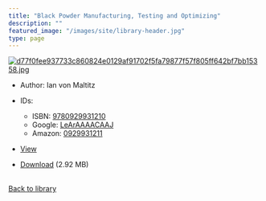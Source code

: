 ```yaml
---
title: "Black Powder Manufacturing, Testing and Optimizing"
description: ""
featured_image: "/images/site/library-header.jpg"
type: page
---
```


<a href="https://drive.google.com/file/d/1HC5z_zIhGQ_jfbk-jb3STOZ9fHo_hedZ/view" target="_blank">![d77f0fee937733c860824e0129af91702f5fa79877f57f805ff642bf7bb15358.jpg](/images/library/d77f0fee937733c860824e0129af91702f5fa79877f57f805ff642bf7bb15358.jpg)</a>
* Author: Ian von Maltitz
* IDs:
  * ISBN: <a href="https://www.worldcat.org/isbn/9780929931210" target="_blank">9780929931210</a>
  * Google: <a href="https://books.google.com/books?id=LeArAAAACAAJ" target="_blank">LeArAAAACAAJ</a>
  * Amazon: <a href="https://www.amazon.com/dp/0929931211" target="_blank">0929931211</a>
* <a href="https://drive.google.com/file/d/1HC5z_zIhGQ_jfbk-jb3STOZ9fHo_hedZ/view" target="_blank">View</a>

* [Download](https://drive.google.com/uc?export=download&id=1HC5z_zIhGQ_jfbk-jb3STOZ9fHo_hedZ) (2.92 MB)

<br />[Back to library](/library/)
